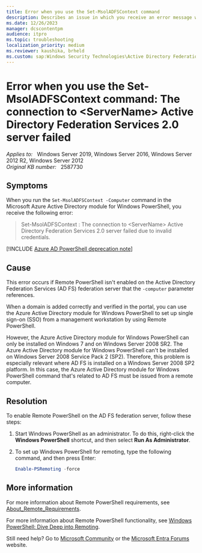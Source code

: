 ```yaml
---
title: Error when you use the Set-MsolADFSContext command
description: Describes an issue in which you receive an error message when you use the Set-MsolADFSContext command.
ms.date: 12/26/2023
manager: dcscontentpm
audience: itpro
ms.topic: troubleshooting
localization_priority: medium
ms.reviewer: kaushika, brheld
ms.custom: sap:Windows Security Technologies\Active Directory Federation Services (AD FS) non-Azure-O365 issues, csstroubleshoot, has-azure-ad-ps-ref, azure-ad-ref-level-one-done
---
```

# Error when you use the Set-MsolADFSContext command: The connection to \<ServerName> Active Directory Federation Services 2.0 server failed

_Applies to:_ &nbsp; Windows Server 2019, Windows Server 2016, Windows Server 2012 R2, Windows Server 2012  
_Original KB number:_ &nbsp; 2587730

## Symptoms

When you run the `Set-MsolADFSContext -Computer` command in the Microsoft Azure Active Directory module for Windows PowerShell, you receive the following error:

> Set-MsolADFSContext : The connection to \<ServerName> Active Directory Federation Services 2.0 server failed due to invalid credentials.

[!INCLUDE [Azure AD PowerShell deprecation note](~/../support/reusable-content/msgraph-powershell/includes/aad-powershell-deprecation-note.md)]

## Cause

This error occurs if Remote PowerShell isn't enabled on the Active Directory Federation Services (AD FS) federation server that the `-computer` parameter references.

When a domain is added correctly and verified in the portal, you can use the Azure Active Directory module for Windows PowerShell to set up single sign-on (SSO) from a management workstation by using Remote PowerShell.

However, the Azure Active Directory module for Windows PowerShell can only be installed on Windows 7 and on Windows Server 2008 SR2. The Azure Active Directory module for Windows PowerShell can't be installed on Windows Server 2008 Service Pack 2 (SP2). Therefore, this problem is especially relevant where AD FS is installed on a Windows Server 2008 SP2 platform. In this case, the Azure Active Directory module for Windows PowerShell command that's related to AD FS must be issued from a remote computer.

## Resolution

To enable Remote PowerShell on the AD FS federation server, follow these steps:

1. Start Windows PowerShell as an administrator. To do this, right-click the **Windows PowerShell** shortcut, and then select **Run As Administrator**.

2. To set up Windows PowerShell for remoting, type the following command, and then press Enter:

    ```powershell
    Enable-PSRemoting -force
    ```

## More information

For more information about Remote PowerShell requirements, see [About_Remote_Requirements](/previous-versions/dd315349(v=technet.10)).

For more information about Remote PowerShell functionality, see [Windows PowerShell: Dive Deep into Remoting](/previous-versions/technet-magazine/gg981683(v=msdn.10)).

Still need help? Go to [Microsoft Community](https://answers.microsoft.com/) or the [Microsoft Entra Forums](https://social.msdn.microsoft.com/Forums) website.
